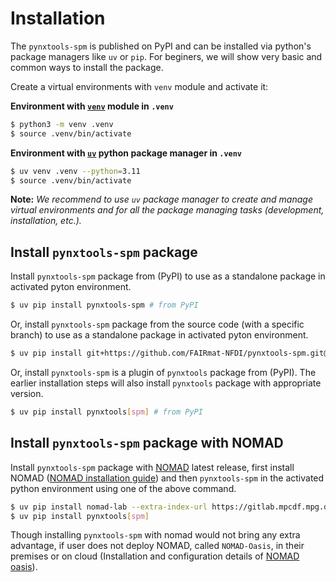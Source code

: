 # Installation

The `pynxtools-spm` is published on PyPI and can be installed via python's package managers like `uv` or `pip`.
For beginers, we will show very basic and common ways to install the package.

Create a virtual environments with `venv` module and activate it:

**Environment with [`venv`](https://docs.python.org/3/library/venv.html) module in `.venv`**

```bash
$ python3 -m venv .venv
$ source .venv/bin/activate
```

**Environment with [`uv`](https://docs.astral.sh/uv/getting-started/first-steps/) python package manager in `.venv`**

```bash
$ uv venv .venv --python=3.11
$ source .venv/bin/activate
```

<!-- Italic -->

**Note:** _We recommend to use `uv` package manager to create and manage virtual environments and for all the package managing tasks (development, installation, etc.)._

## **Install `pynxtools-spm` package**

Install `pynxtools-spm` package from (PyPI) to use as a standalone package in activated pyton environment.

```bash
$ uv pip install pynxtools-spm # from PyPI
```

Or, install `pynxtools-spm` package from the source code (with a specific branch) to use as a standalone package in activated pyton environment.

```bash
$ uv pip install git+https://github.com/FAIRmat-NFDI/pynxtools-spm.git@<branch-name>#egg=pynxtools-spm # Replace <branch-name> with the branch you want to install
```

Or, install `pynxtools-spm` is a plugin of `pynxtools` package from (PyPI). The earlier installation steps will also install `pynxtools` package with appropriate version.

```bash
$ uv pip install pynxtools[spm] # from PyPI
```

## **Install `pynxtools-spm` package with NOMAD**

Install `pynxtools-spm` package with [NOMAD](https://nomad-lab.eu/nomad-lab/) latest release, first install NOMAD ([NOMAD installation guide](https://nomad-lab.eu/prod/v1/docs/howto/programmatic/pythonlib.html)) and then `pynxtools-spm` in the activated python environment using one of the above command.

```bash
$ uv pip install nomad-lab --extra-index-url https://gitlab.mpcdf.mpg.de/api/v4/projects/2187/packages/pypi/simple
$ uv pip install pynxtools[spm]
```

Though installing `pynxtools-spm` with nomad would not bring any extra advantage, if user does not deploy NOMAD, called `NOMAD-Oasis`, in their premises or on cloud (Installation and configuration details of [NOMAD oasis](https://nomad-lab.eu/prod/v1/docs/howto/oasis/configure.html)).
